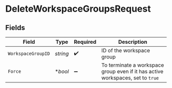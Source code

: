 # DeleteWorkspaceGroupsRequest


## Fields

| Field                                                                          | Type                                                                           | Required                                                                       | Description                                                                    |
| ------------------------------------------------------------------------------ | ------------------------------------------------------------------------------ | ------------------------------------------------------------------------------ | ------------------------------------------------------------------------------ |
| `WorkspaceGroupID`                                                             | *string*                                                                       | :heavy_check_mark:                                                             | ID of the workspace group                                                      |
| `Force`                                                                        | **bool*                                                                        | :heavy_minus_sign:                                                             | To terminate a workspace group even if it has active workspaces, set to `true` |